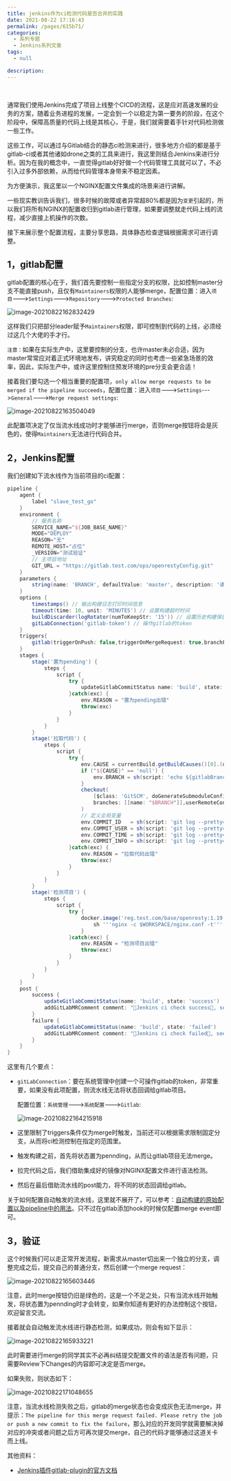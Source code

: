 ```yaml
---
title: jenkins作为ci检测代码是否合并的实践
date: 2021-08-22 17:16:43
permalink: /pages/615b71/
categories:
  - 系列专题
  - Jenkins系列文章
tags:
  - null

description:
---
```


<br><ArticleTopAd></ArticleTopAd>


通常我们使用Jenkins完成了项目上线整个CICD的流程，这是应对高速发展的业务的方案，随着业务进程的发展，一定会到一个以稳定为第一要务的阶段，在这个阶段中，保障高质量的代码上线是其核心，于是，我们就需要着手针对代码检测做一些工作。

这些工作，可以通过与Gitlab结合的静态ci检测来进行，很多地方介绍的都是基于gitlab-ci或者其他诸如drone之类的工具来进行，我这里则结合Jenkins来进行分析。因为在我的概念中，一直觉得gitlab好好做一个代码管理工具就可以了，不必引入过多外部依赖，从而给代码管理本身带来不稳定因素。

为方便演示，我这里以一个NGINX配置文件集成的场景来进行讲解。

一些现实教训告诉我们，很多时候的故障或者异常超80%都是因为`变更`引起的，所以我们将所有NGINX的配置收归到gitlab进行管理，如果要调整就走代码上线的流程，减少直接上机操作的次数。

接下来展示整个配置流程，主要分享思路，具体静态检查逻辑根据需求可进行调整。

## 1，gitlab配置

gitlab配置的核心在于，我们首先要控制一些指定分支的权限，比如控制master分支不能直接push，且仅有`Maintainers`权限的人能够merge，配置位置：进入`项目`--->`Settings`--->`Repository`--->`Protected Branches`:

![image-20210822162832429](http://t.eryajf.net/imgs/2021/09/a3c8202caf9a7d3d.jpg)

这样我们只把部分leader赋予`Maintainers`权限，即可控制到代码的上线，必须经过这几个大佬的手才行。

`注意：`如果在实际生产中，这里要控制的分支，也许master未必合适，因为master常常应对着正式环境地发布，讲究稳定的同时也考虑一些紧急场景的效率，因此，实际生产中，或许这里控制住预发环境的pre分支会更合适！

接着我们要勾选一个相当重要的配置项，`only allow merge requests to be merged if the pipeline succeeds`，配置位置：进入`项目`--->`Settings`--->`General`--->`Merge request settings`:

![image-20210822163504049](http://t.eryajf.net/imgs/2021/09/9888088997568c9c.jpg)

此配置项决定了仅当流水线成功时才能够进行merge，否则merge按钮将会是灰色的，使得`Maintainers`无法进行代码合并。

## 2，Jenkins配置

我们创建如下流水线作为当前项目的ci配置：

```groovy
pipeline {
    agent {
        label "slave_test_go"
    }
    environment {
        // 服务名称
        SERVICE_NAME="${JOB_BASE_NAME}"
        MODE="DEPLOY"
        REASON="无"
        REMOTE_HOST="占位"
        _VERSION="测试验证"
        // 主项目地址
        GIT_URL = "https://gitlab.test.com/ops/openrestyConfig.git"
    }
    parameters {
        string(name: 'BRANCH', defaultValue: 'master', description: '请输入将要构建的代码分支')
    }
    options {
        timestamps() // 输出构建日志打印时间信息
        timeout(time: 10, unit: 'MINUTES') // 设置构建超时时间
        buildDiscarder(logRotator(numToKeepStr: '15')) // 设置历史构建保留次数
        gitLabConnection('gitlab-token') // 操作gitlab的token
    }
    triggers{
        gitlab(triggerOnPush: false,triggerOnMergeRequest: true,branchFilterType: 'All',secretToken: "${env.GIT_TOKEN}") // 预留Gitlab提交自动构建
    }
    stages {
        stage('置为pending') {
            steps {
                script {
                    try {
                        updateGitlabCommitStatus name: 'build', state: 'pending'
                    }catch(exc) {
                        env.REASON = "置为pending出错"
                        throw(exc)
                    }
                }
            }
        }
        stage('拉取代码') {
            steps {
                script {
                    try {
                        env.CAUSE = currentBuild.getBuildCauses()[0].(userId)
                        if ("${CAUSE}" == 'null') {
                            env.BRANCH = sh(script: 'echo ${gitlabBranch}',  returnStdout: true).trim()
                        }
                        checkout(
                            [$class: 'GitSCM', doGenerateSubmoduleConfigurations: false, submoduleCfg: [], extensions: [[$class: 'CloneOption', depth: 1, noTags: false, reference: '', shallow: true]],
                            branches: [[name: "$BRANCH"]],userRemoteConfigs: [[url: "${env.GIT_URL}", credentialsId: "cicd-pass"]]]
                        )
                        // 定义全局变量
                        env.COMMIT_ID   = sh(script: 'git log --pretty=format:%h',  returnStdout: true).trim() // 提交ID
                        env.COMMIT_USER = sh(script: 'git log --pretty=format:%an', returnStdout: true).trim() // 提交者
                        env.COMMIT_TIME = sh(script: 'git log --pretty=format:%ai', returnStdout: true).trim() // 提交时间
                        env.COMMIT_INFO = sh(script: 'git log --pretty=format:%s',  returnStdout: true).trim() // 提交信息
                    }catch(exc) {
                        env.REASON = "拉取代码出错"
                        throw(exc)
                    }
                }
            }
        }
        stage('检测项目') {
            steps {
                script {
                    try {
                        docker.image('reg.test.com/base/openresty:1.19.3.2').inside(" -v /etc/hosts:/etc/hosts") {
                            sh '''nginx -c $WORKSPACE/nginx.conf -t'''
                        }
                    }catch(exc) {
                        env.REASON = "检测项目出错"
                        throw(exc)
                    }
                }
            }
        }
    }
    post {
        success {
            updateGitlabCommitStatus(name: 'build', state: 'success')
            addGitLabMRComment comment: "🤖Jenkins ci check success🥳, see the log: ${BUILD_URL}console"
        }
        failure {
            updateGitlabCommitStatus(name: 'build', state: 'failed')
            addGitLabMRComment comment: "🤖Jenkins ci check failed🤯, see the log: ${BUILD_URL}console"
        }
    }
}
```

这里有几个要点：

- `gitLabConnection`：要在系统管理中创建一个可操作gitlab的token，非常重要，如果没有此项配置，则流水线无法将状态回调给gitlab项目。

  配置位置：`系统管理`--->`系统配置`--->`Gitlab`:

  ![image-20210822164215918](http://t.eryajf.net/imgs/2021/09/3770bf89a888a130.jpg)

- 这里限制了triggers条件仅为merge时触发，当前还可以根据需求限制固定分支，从而将ci检测控制在指定的范围里。

- 触发构建之前，首先将状态置为pennding，从而让gitlab项目无法merge。

- 拉完代码之后，我们借助集成好的镜像对NGINX配置文件进行语法检测。

- 然后在最后借助流水线的post能力，将不同的状态回调给gitlab。

关于如何配置自动触发的流水线，这里就不展开了，可以参考：[自动构建的原始配置以及pipeline中的用法](https://wiki.eryajf.net/pages/3304.html)。只不过在gitlab添加hook的时候仅配置merge event即可。

## 3，验证

这个时候我们可以走正常开发流程，新需求从master切出来一个独立的分支，调整完成之后，提交自己的普通分支，然后创建一个merge request：

![image-20210822165603446](http://t.eryajf.net/imgs/2021/09/2cbddb5eb14d97ad.jpg)

注意，此时merge按钮仍旧是绿色的，这是一个不足之处，只有当流水线开始触发，将状态置为pennding时才会转变，如果你知道有更好的办法控制这个按钮，欢迎留言交流。

接着就会自动触发流水线进行静态检测，如果成功，则会有如下显示：

![image-20210822165933221](http://t.eryajf.net/imgs/2021/09/d8e800c9af66d854.jpg)

此时需要进行merge的同学其实不必再纠结提交配置文件的语法是否有问题，只需要Review下Changes的内容即可决定是否merge。

如果失败，则状态如下：

![image-20210822171048655](http://t.eryajf.net/imgs/2021/09/1ee8805ae9e7d002.jpg)

注意，当流水线检测失败之后，gitlab的merge状态也会变成灰色无法merge，并提示：`The pipeline for this merge request failed. Please retry the job or push a new commit to fix the failure`，那么对应的开发同学就需要解决掉对应的冲突或者问题之后方可再次提交merge，自己的代码才能够通过这道关卡而上线。


其他资料：

- [Jenkins插件gitlab-plugin的官方文档](https://github.com/jenkinsci/gitlab-plugin/blob/master/README.md)



<br><ArticleTopAd></ArticleTopAd>
